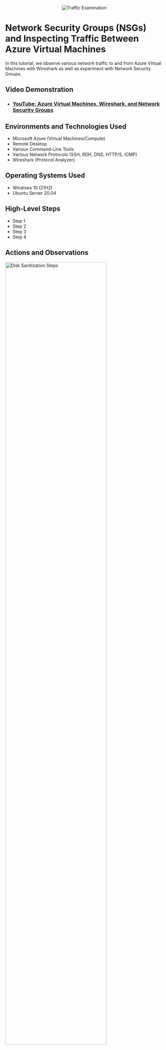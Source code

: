 <p align="center">
<img src="https://i.imgur.com/Ua7udoS.png" alt="Traffic Examination"/>
</p>

<h1>Network Security Groups (NSGs) and Inspecting Traffic Between Azure Virtual Machines</h1>
In this tutorial, we observe various network traffic to and from Azure Virtual Machines with Wireshark as well as experiment with Network Security Groups. <br />


<h2>Video Demonstration</h2>

- ### [YouTube: Azure Virtual Machines, Wireshark, and Network Security Groups](https://www.youtube.com)

<h2>Environments and Technologies Used</h2>

- Microsoft Azure (Virtual Machines/Compute)
- Remote Desktop
- Various Command-Line Tools
- Various Network Protocols (SSH, RDH, DNS, HTTP/S, ICMP)
- Wireshark (Protocol Analyzer)

<h2>Operating Systems Used </h2>

- Windows 10 (21H2)
- Ubuntu Server 20.04

<h2>High-Level Steps</h2>

- Step 1
- Step 2
- Step 3
- Step 4

<h2>Actions and Observations</h2>

<p>
<img src="https://i.imgur.com/DJmEXEB.png" height="80%" width="80%" alt="Disk Sanitization Steps"/>
</p>
<p>
Lorem ipsum dolor sit amet, consectetur adipiscing elit, sed do eiusmod tempor incididunt ut labore et dolore magna aliqua. Ut enim ad minim veniam, quis nostrud exercitation ullamco laboris nisi ut aliquip ex ea commodo consequat. Duis aute irure dolor in reprehenderit in voluptate velit esse cillum dolore eu fugiat nulla pariatur.
</p>
<br />

<p>
<img src="https://i.imgur.com/DJmEXEB.png" height="80%" width="80%" alt="Disk Sanitization Steps"/>
</p>
<p>
Lorem ipsum dolor sit amet, consectetur adipiscing elit, sed do eiusmod tempor incididunt ut labore et dolore magna aliqua. Ut enim ad minim veniam, quis nostrud exercitation ullamco laboris nisi ut aliquip ex ea commodo consequat. Duis aute irure dolor in reprehenderit in voluptate velit esse cillum dolore eu fugiat nulla pariatur.
</p>
<br />

<p>
<img src="https://i.imgur.com/DJmEXEB.png" height="80%" width="80%" alt="Disk Sanitization Steps"/>
</p>
<p>
Lorem ipsum dolor sit amet, consectetur adipiscing elit, sed do eiusmod tempor incididunt ut labore et dolore magna aliqua. Ut enim ad minim veniam, quis nostrud exercitation ullamco laboris nisi ut aliquip ex ea commodo consequat. Duis aute irure dolor in reprehenderit in voluptate velit esse cillum dolore eu fugiat nulla pariatur.
</p>
<br />


Step by-step guide on how to observe network traffic to and from Azure Virtual Machines using Wireshark and experiment with Network Security Groups (NSGs):

Note: Before proceeding with the steps, make sure you have a Microsoft Azure subscription and access to the Azure portal.

Step 1: Create a Resource Group
- Log in to the Azure portal.
- Navigate to the Resource Groups page.
- Click on "Add" to create a new resource group.
- Provide a name, select the desired region, and click on "Review + create" to create the resource group.

Step 2: Create a Virtual Machine (Windows)
- Navigate to the Virtual Machines page.
- Click on "Add" to create a new virtual machine.
- Select the desired region and resource group created in Step 1.
- Choose the Windows operating system image.
- Configure the virtual machine settings, such as size, authentication, and networking.
- Click on "Review + create" and then "Create" to create the virtual machine.

Step 3: Create a Virtual Machine (Ubuntu)
- Follow the same steps as in Step 2, but choose the Ubuntu operating system image instead.

Step 4: Observe ICMP Traffic
- Remote into the Windows virtual machine using Remote Desktop.
- Install Wireshark on the Windows virtual machine.
- Open Wireshark and filter for ICMP traffic.
- Retrieve the private IP address of the Ubuntu virtual machine.
- Ping the Ubuntu virtual machine from the Windows virtual machine and observe the ping requests and replies in Wireshark.
- Ping a public website (e.g., www.google.com) and observe the traffic in Wireshark.
- Initiate a perpetual/non-stop ping from the Windows virtual machine to the Ubuntu virtual machine.
- Disable incoming (inbound) ICMP traffic in the Network Security Group of the Ubuntu virtual machine and observe the ICMP traffic being denied in Wireshark.
- Re-enable ICMP traffic in the Network Security Group and observe the ICMP traffic in Wireshark again.
- Stop the perpetual ping activity.

Step 5: Observe SSH Traffic
- Filter for SSH traffic in Wireshark.
- SSH into the Ubuntu virtual machine from the Windows virtual machine using its private IP address.
- Type commands (e.g., ls, pwd) into the SSH connection and observe the SSH traffic in Wireshark.
- Exit the SSH connection.

Step 6: Observe DHCP Traffic
- Filter for DHCP traffic in Wireshark.
- From the Windows virtual machine, attempt to issue a new IP address using the command "ipconfig /renew".
- Observe the DHCP traffic in Wireshark.

Step 7: Observe DNS Traffic
- Filter for DNS traffic in Wireshark.
- From the Windows virtual machine's command line, use nslookup to query the IP addresses of google.com and disney.com.
- Observe the DNS traffic in Wireshark.

Step 8: Observe RDP Traffic
- Filter for RDP traffic in Wireshark using the filter "tcp.port==3389".
- Observe the continuous stream of RDP traffic.
- Note that this constant traffic is due to the RDP protocol's live stream feature.

Step 9: Clean Up Your Azure Environment
- Close the Remote Desktop connection.
- Delete the Resource Group(s) created at the beginning of the tutorial to avoid additional charges.
- Verify the deletion of the Resource Group(s) to ensure they are properly removed.

That's it! You have now successfully observed various network traffic to and from Azure Virtual Machines using Wireshark and experimented with Network Security Groups. Make sure to follow the steps carefully and clean up your Azure environment to avoid any unwanted charges.
